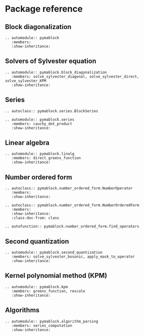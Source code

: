# Package reference

## Block diagonalization

```{eval-rst}
.. automodule:: pymablock
   :members:
   :show-inheritance:
```

## Solvers of Sylvester equation

```{eval-rst}
.. automodule:: pymablock.block_diagonalization
   :members: solve_sylvester_diagonal, solve_sylvester_direct, solve_sylvester_KPM
   :show-inheritance:
```

## Series

```{eval-rst}
.. autoclass:: pymablock.series.BlockSeries
```

```{eval-rst}
.. automodule:: pymablock.series
   :members: cauchy_dot_product
   :show-inheritance:
```

## Linear algebra

```{eval-rst}
.. automodule:: pymablock.linalg
   :members: direct_greens_function
   :show-inheritance:
```

## Number ordered form

```{eval-rst}
.. autoclass:: pymablock.number_ordered_form.NumberOperator
   :members:
   :show-inheritance:
```

```{eval-rst}
.. autoclass:: pymablock.number_ordered_form.NumberOrderedForm
   :members:
   :show-inheritance:
   :class-doc-from: class
```

```{eval-rst}
.. autofunction:: pymablock.number_ordered_form.find_operators
```

## Second quantization

```{eval-rst}
.. automodule:: pymablock.second_quantization
   :members: solve_sylvester_bosonic, apply_mask_to_operator
   :show-inheritance:
```

## Kernel polynomial method (KPM)

```{eval-rst}
.. automodule:: pymablock.kpm
   :members: greens_function, rescale
   :show-inheritance:
```

## Algorithms

```{eval-rst}
.. automodule:: pymablock.algorithm_parsing
   :members: series_computation
   :show-inheritance:
```
